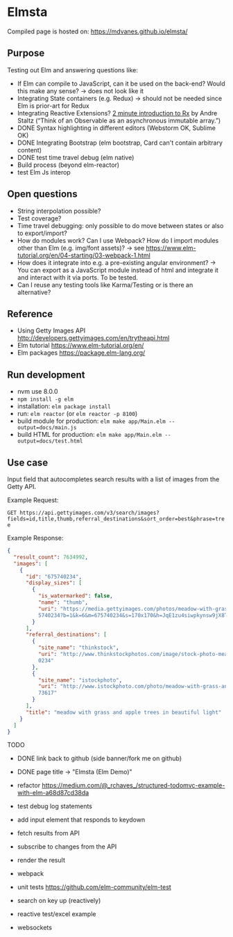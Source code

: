 # Elmsta

Compiled page is hosted on: https://mdvanes.github.io/elmsta/

## Purpose

Testing out Elm and answering questions like:

* If Elm can compile to JavaScript, can it be used on the back-end? Would this make any sense? -> does not look like it
* Integrating State containers (e.g. Redux) -> should not be needed since Elm is prior-art for Redux
* Integrating Reactive Extensions? [2 minute introduction to Rx](https://medium.com/@andrestaltz/2-minute-introduction-to-rx-24c8ca793877) by Andre Staltz (“Think of an Observable as an asynchronous immutable array.”)
* DONE Syntax highlighting in different editors (Webstorm OK, Sublime OK)
* DONE Integrating Bootstrap (elm bootstrap, Card can't contain arbitrary content)
* DONE test time travel debug (elm native)
* Build process (beyond elm-reactor)
* test Elm Js interop

## Open questions

* String interpolation possible?
* Test coverage?
* Time travel debugging: only possible to do move between states or also to export/import? 
* How do modules work? Can I use Webpack? How do I import modules other than Elm (e.g. img/font assets)? -> 
    see https://www.elm-tutorial.org/en/04-starting/03-webpack-1.html
* How does it integrate into e.g. a pre-existing angular environment? -> You can export as a JavaScript module instead of html and integrate it and interact with it via ports. To be tested.
* Can I reuse any testing tools like Karma/Testing or is there an alternative?

## Reference

* Using Getty Images API http://developers.gettyimages.com/en/trytheapi.html
* Elm tutorial https://www.elm-tutorial.org/en/
* Elm packages https://package.elm-lang.org/

## Run development

* nvm use 8.0.0
* `npm install -g elm`
* installation: `elm package install`
* run: `elm reactor` (or `elm reactor -p 8100`)
* build module for production: `elm make app/Main.elm --output=docs/main.js`
* build HTML for production: `elm make app/Main.elm --output=docs/test.html`

## Use case

Input field that autocompletes search results with a list of images from the Getty API.

Example Request:

`GET https://api.gettyimages.com/v3/search/images?fields=id,title,thumb,referral_destinations&sort_order=best&phrase=tree`

Example Response:

```json
{
  "result_count": 7634992,
  "images": [
    {
      "id": "675740234",
      "display_sizes": [
        {
          "is_watermarked": false,
          "name": "thumb",
          "uri": "https://media.gettyimages.com/photos/meadow-with-grass-and-apple-trees-in-beautiful-light-picture-id67
          5740234?b=1&k=6&m=675740234&s=170x170&h=JqE1zu4siwpkynsw9jX8TuJWREGYElbadr3-66zPZCI="
        }
      ],
      "referral_destinations": [
        {
          "site_name": "thinkstock",
          "uri": "http://www.thinkstockphotos.com/image/stock-photo-meadow-with-grass-and-apple-trees-in-beautiful/67574
          0234"
        },
        {
          "site_name": "istockphoto",
          "uri": "http://www.istockphoto.com/photo/meadow-with-grass-and-apple-trees-in-beautiful-light-gm675740234-1239
          73617"
        }
      ],
      "title": "meadow with grass and apple trees in beautiful light"
    }
  ]
}
```

TODO

* DONE link back to github (side banner/fork me on github)
* DONE page title -> "Elmsta (Elm Demo)"

* refactor https://medium.com/@_rchaves_/structured-todomvc-example-with-elm-a68d87cd38da
* test debug log statements
* add input element that responds to keydown
* fetch results from API
* subscribe to changes from the API
* render the result
* webpack
* unit tests https://github.com/elm-community/elm-test
* search on key up (reactively)
* reactive test/excel example
* websockets